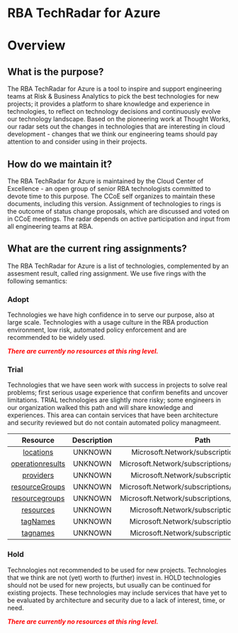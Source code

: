 
RBA TechRadar for Azure
=======================

# Overview

## What is the purpose?


The RBA TechRadar for Azure is a tool to inspire and support engineering teams at Risk & Business Analytics to pick the best technologies for new projects; it provides a platform to share knowledge and experience in technologies, to reflect on technology decisions and continuously evolve our technology landscape.  Based on the pioneering work at Thought Works, our radar sets out the changes in technologies that are interesting in cloud development - changes that we think our engineering teams should pay attention to and consider using in their projects.
## How do we maintain it?


The RBA TechRadar for Azure is maintained by the Cloud Center of Excellence - an open group of senior RBA technologists committed to devote time to this purpose.  The CCoE self organizes to maintain these documents, including this version.  Assignment of technologies to rings is the outcome of status change proposals, which are discussed and voted on in CCoE meetings.  The radar depends on active participation and input from all engineering teams at RBA.
## What are the current ring assignments?


The RBA TechRadar for Azure is a list of technologies, complemented by an assesment result, called ring assignment.  We use five rings with the following semantics:
### Adopt


Technologies we have high confidence in to serve our purpose, also at large scale.  Technologies with a usage culture in the RBA production environment, low risk, automated policy enforcement and are recommended to be widely used.  
  
***<font color="red"> There are currently no resources at this ring level. </font>***
### Trial


Technologies that we have seen work with success in projects to solve real problems;  first serious usage experience that confirm benefits and uncover limitations.  TRIAL technologies are slightly more risky; some engineers in our organization walked this path and will share knowledge and experiences.  This area can contain services that have been architecture and security reviewed but do not contain automated policy managmeent.  

|Resource|Description|Path|Status|
| :---: | :---: | :---: | :---: |
|[locations](https://github.com/openrba/python-azure-techradar/blob/master/Microsoft.Network/subscriptions/locations/README.md)|UNKNOWN|Microsoft.Network/subscriptions/locations|TRIAL|
|[operationresults](https://github.com/openrba/python-azure-techradar/blob/master/Microsoft.Network/subscriptions/operationresults/README.md)|UNKNOWN|Microsoft.Network/subscriptions/operationresults|TRIAL|
|[providers](https://github.com/openrba/python-azure-techradar/blob/master/Microsoft.Network/subscriptions/providers/README.md)|UNKNOWN|Microsoft.Network/subscriptions/providers|TRIAL|
|[resourceGroups](https://github.com/openrba/python-azure-techradar/blob/master/Microsoft.Network/subscriptions/resourceGroups/README.md)|UNKNOWN|Microsoft.Network/subscriptions/resourceGroups|TRIAL|
|[resourcegroups](https://github.com/openrba/python-azure-techradar/blob/master/Microsoft.Network/subscriptions/resourcegroups/README.md)|UNKNOWN|Microsoft.Network/subscriptions/resourcegroups|TRIAL|
|[resources](https://github.com/openrba/python-azure-techradar/blob/master/Microsoft.Network/subscriptions/resources/README.md)|UNKNOWN|Microsoft.Network/subscriptions/resources|TRIAL|
|[tagNames](https://github.com/openrba/python-azure-techradar/blob/master/Microsoft.Network/subscriptions/tagNames/README.md)|UNKNOWN|Microsoft.Network/subscriptions/tagNames|TRIAL|
|[tagnames](https://github.com/openrba/python-azure-techradar/blob/master/Microsoft.Network/subscriptions/tagnames/README.md)|UNKNOWN|Microsoft.Network/subscriptions/tagnames|TRIAL|

### Hold


Technologies not recommended to be used for new projects. Technologies that we think are not (yet) worth to (further) invest in.  HOLD technologies should not be used for new projects, but usually can be continued for existing projects.  These technologies may include services that have yet to be evaluated by architecture and security due to a lack of interest, time, or need.  
  
***<font color="red"> There are currently no resources at this ring level. </font>***
